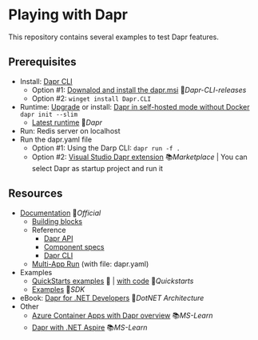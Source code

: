 # Playing with Dapr

This repository contains several examples to test Dapr features.

## Prerequisites

- Install: [Dapr CLI](https://docs.dapr.io/getting-started/install-dapr-cli)
  - Option #1: [Downalod and install the dapr.msi](https://github.com/dapr/cli/releases/latest) 👤*Dapr-CLI-releases*
  - Option #2: `winget install Dapr.CLI`
- Runtime: [Upgrade](https://docs.dapr.io/operations/hosting/self-hosted/self-hosted-upgrade) or install: [Dapr in self-hosted mode without Docker](https://docs.dapr.io/operations/hosting/self-hosted/self-hosted-no-docker) `dapr init --slim`
  - [Latest runtime](https://github.com/dapr/dapr/releases/latest) 👤*Dapr*
- Run: Redis server on localhost
- Run the dapr.yaml file
  - Option #1: Using the Darp CLI: `dapr run -f .`
  - Option #2: [Visual Studio Dapr extension](https://marketplace.visualstudio.com/items?itemName=ms-azuretools.vs-dapr) 📚*Marketplace* | You can select Dapr as startup project and run it

## Resources

- [Documentation](https://docs.dapr.io) 📓*Official*
  - [Building blocks](https://docs.dapr.io/developing-applications/building-blocks)
  - Reference
    - [Dapr API](https://docs.dapr.io/reference/api)
    - [Component specs](https://docs.dapr.io/reference/components-reference)
    - [Dapr CLI](https://docs.dapr.io/reference/cli)
  - [Multi-App Run](https://docs.dapr.io/developing-applications/local-development/multi-app-dapr-run) (with file: dapr.yaml)
- Examples
  - [QuickStarts examples](https://docs.dapr.io/getting-started/quickstarts) 📓 | [with code](https://github.com/dapr/quickstarts) 👤*Quickstarts*
  - [Examples](https://github.com/dapr/dotnet-sdk/tree/master/examples) 👤*SDK*
- eBook: [Dapr for .NET Developers](https://github.com/dotnet-architecture/eBooks/blob/1ed30275281b9060964fcb2a4c363fe7797fe3f3/current/dapr-for-net-developers/Dapr-for-NET-Developers.pdf) 👤*DotNET Architecture*
- Other
  - [Azure Container Apps with Dapr overview](https://learn.microsoft.com/en-us/azure/container-apps/dapr-overview) 📚*MS-Learn*
  - [Dapr with .NET Aspire](https://learn.microsoft.com/en-us/dotnet/aspire/frameworks/dapr) 📚*MS-Learn*